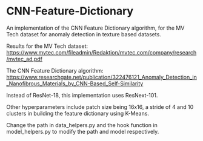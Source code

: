 # CNN-Feature-Dictionary

An implementation of the CNN Feature Dictionary algorithm, for the MV Tech dataset for anomaly detection in texture based datasets.

Results for the MV Tech dataset: https://www.mvtec.com/fileadmin/Redaktion/mvtec.com/company/research/mvtec_ad.pdf

The CNN Feature Dictionary algorithm: https://www.researchgate.net/publication/322476121_Anomaly_Detection_in_Nanofibrous_Materials_by_CNN-Based_Self-Similarity

Instead of ResNet-18, this implementation uses ResNext-101.

Other hyperparameters include patch size being 16x16, a stride of 4 and 10 clusters in building the feature dictionary using K-Means.

Change the path in data_helpers.py and the hook function in model_helpers.py to modify the path and model respectively.
